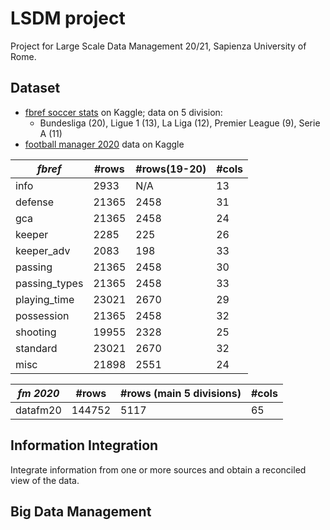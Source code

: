 # LSDM project

Project for Large Scale Data Management 20/21, Sapienza University of Rome. 



## Dataset
- [fbref soccer stats](https://www.kaggle.com/biniyamyohannes/soccer-player-data-from-fbrefcom) on Kaggle; data on 5 division:
  - Bundesliga (20), Ligue 1 (13), La Liga (12), Premier League (9), Serie A (11)
- [football manager 2020](https://www.kaggle.com/ktyptorio/football-manager-2020) data on Kaggle

| *fbref*       | #rows | #rows(19-20) | #cols |
| ------------- | ----- | ------------ | ----- |
| info          | 2933  | N/A          | 13    |
| defense       | 21365 | 2458         | 31    |
| gca           | 21365 | 2458         | 24    |
| keeper        | 2285  | 225          | 26    |
| keeper_adv    | 2083  | 198          | 33    |
| passing       | 21365 | 2458         | 30    |
| passing_types | 21365 | 2458         | 33    |
| playing_time  | 23021 | 2670         | 29    |
| possession    | 21365 | 2458         | 32    |
| shooting      | 19955 | 2328         | 25    |
| standard      | 23021 | 2670         | 32    |
| misc          | 21898 | 2551         | 24    |

| *fm 2020* | #rows  | #rows (main 5 divisions) | #cols |
| --------- | ------ | ------------------------ | ----- |
| datafm20  | 144752 | 5117                     | 65    |




## Information Integration

Integrate information from one or more sources and obtain a reconciled view of the data.

## Big Data Management